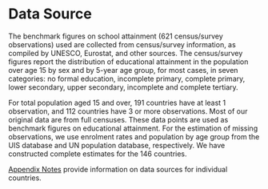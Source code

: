﻿
# Data Source

The benchmark figures on school attainment (621  census/survey observations) used are collected from census/survey information, as compiled by UNESCO, Eurostat, and other sources. The census/survey figures report the distribution of educational attainment in the population over age 15 by sex and by 5-year age group, for most cases, in seven categories: no formal education, incomplete primary, complete primary, lower secondary, upper secondary, incomplete and complete tertiary.

For total population aged 15 and over, 191 countries have at least 1 observation, and 112 countries have 3 or more observations. Most of our original data are from full censuses. These data points are used as benchmark figures on educational attainment. For the estimation of missing observations, we use enrolment rates and population by age group from the UIS database and UN population database, respectively. We have constructed complete estimates for the 146 countries.

[Appendix Notes](https://github.com/barrolee/BarroLeeDataSet/blob/master/Aboutdataset/AppendixNotes_V.1.0.pdf) provide information on data sources for individual countries.
